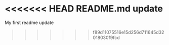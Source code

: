 <<<<<<< HEAD
README.md update
=======
My first readme update
>>>>>>> f89d11075516e15d256d711645d32018030f9fcd
